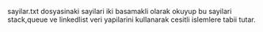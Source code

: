 sayilar.txt dosyasinaki sayilari iki basamakli olarak okuyup bu sayilari stack,queue ve linkedlist veri yapilarini kullanarak cesitli islemlere tabii tutar.

